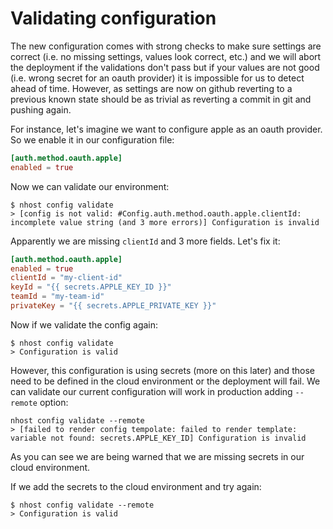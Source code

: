 # Validating configuration

The new configuration comes with strong checks to make sure settings are correct (i.e. no missing settings, values look correct, etc.) and we will abort the deployment if the validations don't pass but if your values are not good (i.e. wrong secret for an oauth provider) it is impossible for us to detect ahead of time. However, as settings are now on github reverting to a previous known state should be as trivial as reverting a commit in git and pushing again.

For instance, let's imagine we want to configure apple as an oauth provider. So we enable it in our configuration file:


``` toml
[auth.method.oauth.apple]
enabled = true
```

Now we can validate our environment:

```
$ nhost config validate
> [config is not valid: #Config.auth.method.oauth.apple.clientId: incomplete value string (and 3 more errors)] Configuration is invalid
```

Apparently we are missing `clientId` and 3 more fields. Let's fix it:


``` toml
[auth.method.oauth.apple]
enabled = true
clientId = "my-client-id"
keyId = "{{ secrets.APPLE_KEY_ID }}"
teamId = "my-team-id"
privateKey = "{{ secrets.APPLE_PRIVATE_KEY }}"
```

Now if we validate the config again:

```
$ nhost config validate
> Configuration is valid
```

However, this configuration is using secrets (more on this later) and those need to be defined in the cloud environment or the deployment will fail. We can validate our current configuration will work in production adding `--remote` option:

```
nhost config validate --remote
> [failed to render config tempolate: failed to render template: variable not found: secrets.APPLE_KEY_ID] Configuration is invalid
```

As you can see we are being warned that we are missing secrets in our cloud environment.

If we add the secrets to the cloud environment and try again:

```
$ nhost config validate --remote
> Configuration is valid
```
